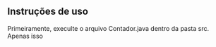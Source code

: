 ## Instruções de uso

Primeiramente, execulte o arquivo Contador.java dentro da pasta src.
Apenas isso
